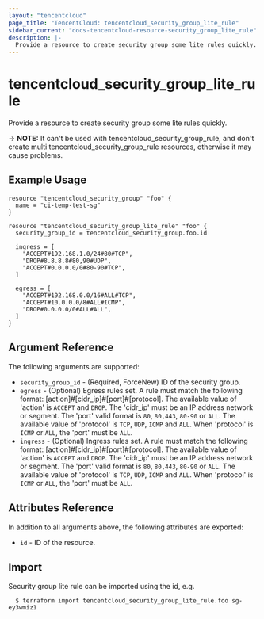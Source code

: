 ```yaml
---
layout: "tencentcloud"
page_title: "TencentCloud: tencentcloud_security_group_lite_rule"
sidebar_current: "docs-tencentcloud-resource-security_group_lite_rule"
description: |-
  Provide a resource to create security group some lite rules quickly.
---
```


# tencentcloud_security_group_lite_rule

Provide a resource to create security group some lite rules quickly.

-> **NOTE:** It can't be used with tencentcloud_security_group_rule, and don't create multi tencentcloud_security_group_rule resources, otherwise it may cause problems.

## Example Usage

```hcl
resource "tencentcloud_security_group" "foo" {
  name = "ci-temp-test-sg"
}

resource "tencentcloud_security_group_lite_rule" "foo" {
  security_group_id = tencentcloud_security_group.foo.id

  ingress = [
    "ACCEPT#192.168.1.0/24#80#TCP",
    "DROP#8.8.8.8#80,90#UDP",
    "ACCEPT#0.0.0.0/0#80-90#TCP",
  ]

  egress = [
    "ACCEPT#192.168.0.0/16#ALL#TCP",
    "ACCEPT#10.0.0.0/8#ALL#ICMP",
    "DROP#0.0.0.0/0#ALL#ALL",
  ]
}
```

## Argument Reference

The following arguments are supported:

* `security_group_id` - (Required, ForceNew) ID of the security group.
* `egress` - (Optional) Egress rules set. A rule must match the following format: [action]#[cidr_ip]#[port]#[protocol]. The available value of 'action' is `ACCEPT` and `DROP`. The 'cidr_ip' must be an IP address network or segment. The 'port' valid format is `80`, `80,443`, `80-90` or `ALL`. The available value of 'protocol' is `TCP`, `UDP`, `ICMP` and `ALL`. When 'protocol' is `ICMP` or `ALL`, the 'port' must be `ALL`.
* `ingress` - (Optional) Ingress rules set. A rule must match the following format: [action]#[cidr_ip]#[port]#[protocol]. The available value of 'action' is `ACCEPT` and `DROP`. The 'cidr_ip' must be an IP address network or segment. The 'port' valid format is `80`, `80,443`, `80-90` or `ALL`. The available value of 'protocol' is `TCP`, `UDP`, `ICMP` and `ALL`. When 'protocol' is `ICMP` or `ALL`, the 'port' must be `ALL`.

## Attributes Reference

In addition to all arguments above, the following attributes are exported:

* `id` - ID of the resource.



## Import

Security group lite rule can be imported using the id, e.g.

```
  $ terraform import tencentcloud_security_group_lite_rule.foo sg-ey3wmiz1
```

